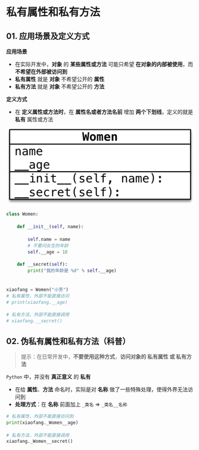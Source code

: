 # 私有属性和私有方法

## 01. 应用场景及定义方式

**应用场景**

* 在实际开发中，**对象** 的 **某些属性或方法** 可能只希望 **在对象的内部被使用**，而 **不希望在外部被访问到**
* **私有属性** 就是 **对象** 不希望公开的 **属性**
* **私有方法** 就是 **对象** 不希望公开的 **方法**

**定义方式**

* 在 **定义属性或方法时**，在 **属性名或者方法名前** 增加 **两个下划线**，定义的就是 **私有** 属性或方法

![010_私有属性和方法](media/15006305884400/010_私有属性和方法.png)

```python
class Women:

    def __init__(self, name):

        self.name = name
        # 不要问女生的年龄
        self.__age = 18

    def __secret(self):
        print("我的年龄是 %d" % self.__age)


xiaofang = Women("小芳")
# 私有属性，外部不能直接访问
# print(xiaofang.__age)

# 私有方法，外部不能直接调用
# xiaofang.__secret()

```

## 02. 伪私有属性和私有方法（科普）

> 提示：在日常开发中，**不要使用这种方式**，**访问对象的 私有属性 或 私有方法**

`Python` 中，并没有 **真正意义** 的 **私有**

* 在给 **属性**、**方法** 命名时，实际是对 **名称** 做了一些特殊处理，使得外界无法访问到
* **处理方式**：在 **名称** 前面加上 `_类名` => `_类名__名称`

```python
# 私有属性，外部不能直接访问到
print(xiaofang._Women__age)

# 私有方法，外部不能直接调用
xiaofang._Women__secret()

```


